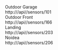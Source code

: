 Outdoor Garage<BR>
http://<BRIDGEIP>/api/<APIKEY>/sensors/101<BR>
Outdoor Front<BR>
http://<BRIDGEIP>/api/<APIKEY>/sensors/166<BR>
Landing<BR>
http://<BRIDGEIP>/api/<APIKEY>/sensors/203<BR>
Noidea<BR>
http://<BRIDGEIP>/api/<APIKEY>/sensors/206<BR>
